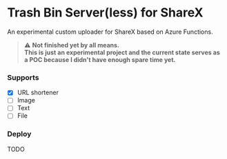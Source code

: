 # Trash Bin Server(less) for ShareX
An experimental custom uploader for ShareX based on Azure Functions.

> :warning: **Not finished yet by all means.  
> This is just an experimental project and the current state serves as a POC because I didn't have enough spare time yet.**

### Supports
- [x] URL shortener
- [ ] Image
- [ ] Text
- [ ] File

### Deploy
TODO
